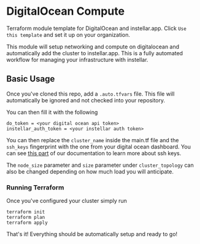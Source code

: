 # DigitalOcean Compute

Terraform module template for DigitalOcean and instellar.app. Click `Use this template` and set it up on your organization.

This module will setup networking and compute on digitalocean and automatically add the cluster to instellar.app. This is a fully automated workflow for managing your infrastructure with instellar.

## Basic Usage

Once you've cloned this repo, add a `.auto.tfvars` file. This file will automatically be ignored and not checked into your repository.

You can then fill it with the following

```hcl
do_token = <your digital ocean api token>
instellar_auth_token = <your instellar auth token>
```

You can then replace the `cluster_name` inside the main.tf file and the `ssh_keys` fingerprint with the one from your digital ocean dashboard. You can see [this part](https://instellar.app/docs/setup-a-cluster/digitalocean/#ssh-key) of our documentation to learn more about ssh keys.

The `node_size` parameter and `size` parameter under `cluster_topology` can also be changed depending on how much load you will anticipate.

### Running Terraform

Once you've configured your cluster simply run

```shell
terraform init
terraform plan
terraform apply
```

That's it! Everything should be automatically setup and ready to go!